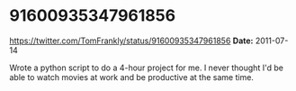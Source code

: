 # 91600935347961856
https://twitter.com/TomFrankly/status/91600935347961856
**Date:** 2011-07-14

Wrote a python script to do a 4-hour project for me. I never thought I'd be able to watch movies at work and be productive at the same time.
